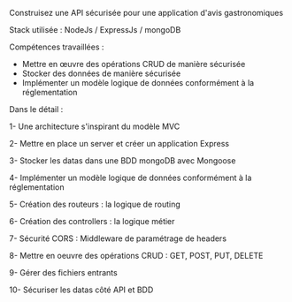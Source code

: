 Construisez une API sécurisée pour une application d'avis gastronomiques

Stack utilisée : 
NodeJs / ExpressJs / mongoDB

Compétences travaillées :

- Mettre en œuvre des opérations CRUD de manière sécurisée
- Stocker des données de manière sécurisée
- Implémenter un modèle logique de données conformément à la réglementation

Dans le détail :

1- Une architecture s'inspirant du modèle MVC

2- Mettre en place un server et créer un application Express

3- Stocker les datas dans une BDD mongoDB avec Mongoose

4- Implémenter un modèle logique de données conformément à la réglementation

5- Création des routeurs : la logique de routing

6- Création des controllers : la logique métier

7- Sécurité CORS : Middleware de paramétrage de headers

8- Mettre en oeuvre des opérations CRUD : GET, POST, PUT, DELETE

9- Gérer des fichiers entrants

10- Sécuriser les datas côté API et BDD


